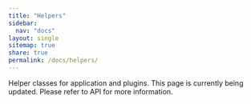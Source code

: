 ```yaml
---
title: "Helpers"
sidebar:
  nav: "docs"
layout: single
sitemap: true
share: true
permalink: /docs/helpers/
---
```


Helper classes for application and plugins. This page is currently being updated. Please refer to API for more information.

